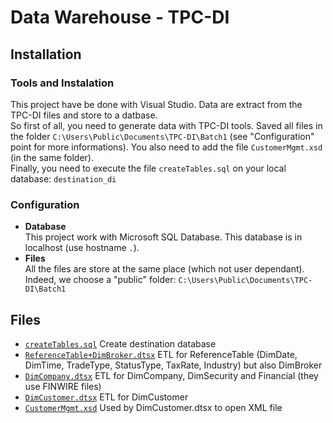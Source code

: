 # Data Warehouse - TPC-DI

## Installation

### Tools and Instalation
This project have be done with Visual Studio.  Data are extract from the TPC-DI files and store to a datbase.       
So first of all, you need to generate data with TPC-DI tools.  Saved all files in the folder `C:\Users\Public\Documents\TPC-DI\Batch1` (see "Configuration" point for more informations).
You also need to add the file `CustomerMgmt.xsd` (in the same folder).        
Finally, you need to execute the file `createTables.sql` on your local database: `destination_di`


### Configuration

- **Database**     
  This project work with Microsoft SQL Database.  This database is in localhost (use hostname `.`).     
- **Files**         
  All the files are store at the same place (which not user dependant).  Indeed, we choose a "public" folder: `C:\Users\Public\Documents\TPC-DI\Batch1`

## Files

- [`createTables.sql`](createTables.sql)
  Create destination database
- [`ReferenceTable+DimBroker.dtsx`](ReferenceTable+DimBroker.dtsx)
  ETL for ReferenceTable (DimDate, DimTime, TradeType, StatusType, TaxRate, Industry) but also DimBroker
- [`DimCompany.dtsx`](DimCompany.dtsx)
  ETL for DimCompany, DimSecurity and Financial (they use FINWIRE files)
- [`DimCustomer.dtsx`](DimCustomer.dtsx)
  ETL for DimCustomer
- [`CustomerMgmt.xsd`](CustomerMgmt.xsd)
  Used by DimCustomer.dtsx to open XML file
